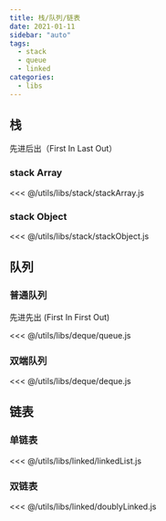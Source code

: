 ```yaml
---
title: 栈/队列/链表
date: 2021-01-11
sidebar: "auto"
tags:
  - stack
  - queue
  - linked
categories:
  - libs
---
```



## 栈

先进后出（First In Last Out）

### stack Array

<CodeBlock>

<<< @/utils/libs/stack/stackArray.js

</CodeBlock>

### stack Object

<CodeBlock>

<<< @/utils/libs/stack/stackObject.js

</CodeBlock>

## 队列

### 普通队列

先进先出 (First In First Out)

<CodeBlock>

<<< @/utils/libs/deque/queue.js

</CodeBlock>

### 双端队列

<CodeBlock>

<<< @/utils/libs/deque/deque.js

</CodeBlock>

## 链表

### 单链表

<CodeBlock>

<<< @/utils/libs/linked/linkedList.js

</CodeBlock>

### 双链表

<CodeBlock>

<<< @/utils/libs/linked/doublyLinked.js

</CodeBlock>
